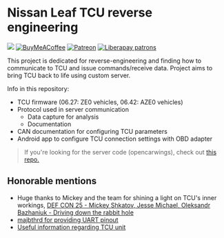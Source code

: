 # Nissan Leaf TCU reverse engineering
[![](https://img.shields.io/github/sponsors/developerfromjokela?label=Sponsor&logo=GitHub)](https://github.com/sponsors/developerfromjokela)
[![BuyMeACoffee](https://raw.githubusercontent.com/pachadotdev/buymeacoffee-badges/main/bmc-donate-yellow.svg)](https://www.buymeacoffee.com/developerfromjokela)
[![Patreon](https://img.shields.io/endpoint.svg?url=https%3A%2F%2Fshieldsio-patreon.vercel.app%2Fapi%3Fusername%3Ddeveloperfromjokela%26type%3Dpatrons)](https://patreom.com/developerfromjokela)
[![Liberapay patrons](https://img.shields.io/liberapay/patrons/developerfromjokela?style=plastic&logo=liberapay&label=liberapay&link=https%3A%2F%2Fliberapay.com%2Fdeveloperfromjokela%2F)](https://liberapay.com/developerfromjokela/)


This project is dedicated for reverse-engineering and finding how to communicate to TCU and issue commands/receive data. Project aims to bring TCU back to life using custom server.

Info in this repository:
- TCU firmware (06.27: ZE0 vehicles, 06.42: AZE0 vehicles)
- Protocol used in server communication
  - Data capture for analysis
  - Documentation
- CAN documentation for configuring TCU parameters
- Android app to configure TCU connection settings with OBD adapter

> 
> If you're looking for the server code (opencarwings), check out [this repo.](https://github.com/developerfromjokela/opencarwings)
> 

## Honorable mentions
- Huge thanks to Mickey and the team for shining a light on TCU's inner workings, [DEF CON 25 - Mickey Shkatov, Jesse Michael, Oleksandr Bazhaniuk - Driving down the rabbit hole](https://www.youtube.com/watch?v=5QBOmr_ZyLo)
- [majbthrd for providing UART pinout](https://mynissanleaf.com/threads/tcu-teardown.34309/)
- [Useful information regarding TCU unit](https://mynissanleaf.ru/viewtopic.php?id=966)
